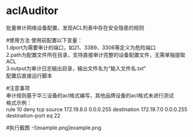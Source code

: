 # aclAuditor
批量审计网络设备配置，发现ACL列表中存在安全隐患的规则

#使用方法 
使用前配置以下变量：    
1.dport为需要审计的端口，如21、3389、3306等定义为危险端口   
2.path为配置文件所在目录，支持直接审计完整的设备配置文件，无需单独提取ACL           
3.output为审计日志输出目录，输出文件名为“输入文件名.txt”         
配置后直接运行脚本   

#注意事项      
审计规则基于华三设备的acl格式编写，其他品牌设备的acl格式未进行测试  
格式示例：  
rule 10 deny tcp source 172.19.8.0 0.0.0.255 destination 172.19.7.0 0.0.0.255 destination-port eq 22     

#执行截图
-![example.png]example.png